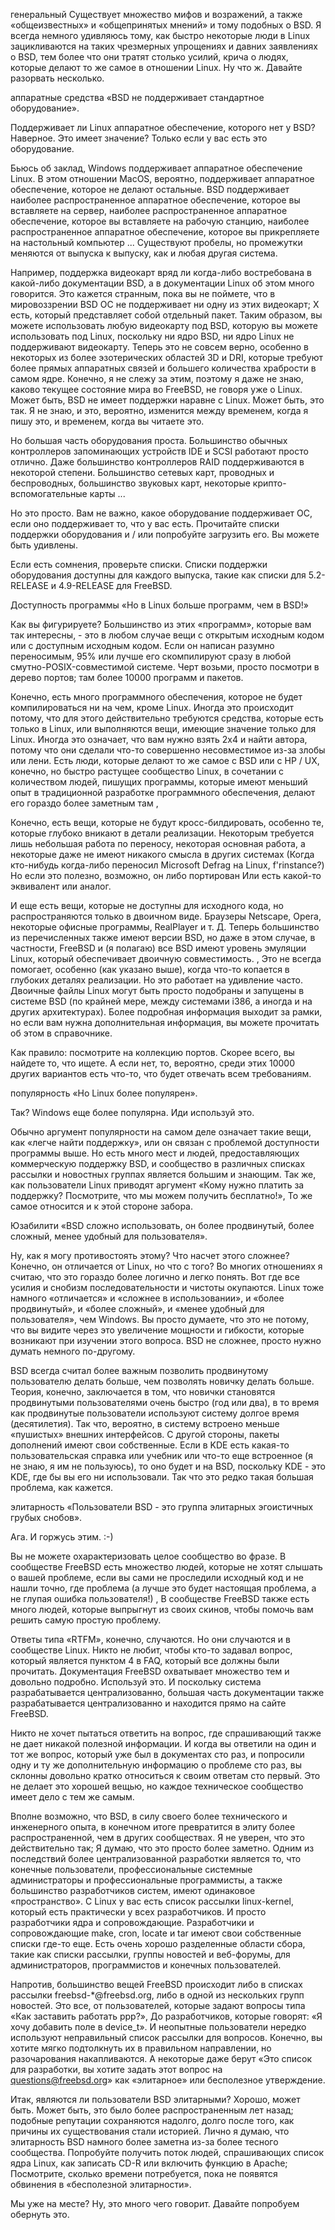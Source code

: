 генеральный
Существует множество мифов и возражений, а также «общеизвестных» и «общепринятых мнений» и тому подобных о BSD. Я всегда немного удивляюсь тому, как быстро некоторые люди в Linux зацикливаются на таких чрезмерных упрощениях и давних заявлениях о BSD, тем более что они тратят столько усилий, крича о людях, которые делают то же самое в отношении Linux. Ну что ж. Давайте разорвать несколько.

аппаратные средства
«BSD не поддерживает стандартное оборудование».

Поддерживает ли Linux аппаратное обеспечение, которого нет у BSD? Наверное. Это имеет значение? Только если у вас есть это оборудование.

Бьюсь об заклад, Windows поддерживает аппаратное обеспечение Linux. В этом отношении MacOS, вероятно, поддерживает аппаратное обеспечение, которое не делают остальные. BSD поддерживает наиболее распространенное аппаратное обеспечение, которое вы вставляете на сервер, наиболее распространенное аппаратное обеспечение, которое вы вставляете на рабочую станцию, наиболее распространенное аппаратное обеспечение, которое вы прикрепляете на настольный компьютер ... Существуют пробелы, но промежутки меняются от выпуска к выпуску, как и любая другая система.

Например, поддержка видеокарт вряд ли когда-либо востребована в какой-либо документации BSD, а в документации Linux об этом много говорится. Это кажется странным, пока вы не поймете, что в мировоззрении BSD ОС не поддерживает ни одну из этих видеокарт; Х есть, который представляет собой отдельный пакет. Таким образом, вы можете использовать любую видеокарту под BSD, которую вы можете использовать под Linux, поскольку ни ядро ​​BSD, ни ядро ​​Linux не поддерживают видеокарту. Теперь это не совсем верно, особенно в некоторых из более эзотерических областей 3D и DRI, которые требуют более прямых аппаратных связей и большего количества храбрости в самом ядре. Конечно, я не слежу за этим, поэтому я даже не знаю, каково текущее состояние мира во FreeBSD, не говоря уже о Linux. Может быть, BSD не имеет поддержки наравне с Linux. Может быть, это так. Я не знаю, и это, вероятно, изменится между временем, когда я пишу это, и временем, когда вы читаете это.

Но большая часть оборудования проста. Большинство обычных контроллеров запоминающих устройств IDE и SCSI работают просто отлично. Даже большинство контроллеров RAID поддерживаются в некоторой степени. Большинство сетевых карт, проводных и беспроводных, большинство звуковых карт, некоторые крипто-вспомогательные карты ...

Но это просто. Вам не важно, какое оборудование поддерживает ОС, если оно поддерживает то, что у вас есть. Прочитайте списки поддержки оборудования и / или попробуйте загрузить его. Вы можете быть удивлены.

Если есть сомнения, проверьте списки. Списки поддержки оборудования доступны для каждого выпуска, такие как списки для 5.2-RELEASE и 4.9-RELEASE для FreeBSD.

Доступность программы
«Но в Linux больше программ, чем в BSD!»

Как вы фигурируете? Большинство из этих «программ», которые вам так интересны, - это в любом случае вещи с открытым исходным кодом или с доступным исходным кодом. Если он написан разумно переносимым, 95% или лучше его скомпилируют сразу в любой смутно-POSIX-совместимой системе. Черт возьми, просто посмотри в дерево портов; там более 10000 программ и пакетов.

Конечно, есть много программного обеспечения, которое не будет компилироваться ни на чем, кроме Linux. Иногда это происходит потому, что для этого действительно требуются средства, которые есть только в Linux, или выполняются вещи, имеющие значение только для Linux. Иногда это означает, что вам нужно взять 2х4 и найти автора, потому что они сделали что-то совершенно несовместимое из-за злобы или лени. Есть люди, которые делают то же самое с BSD или с HP / UX, конечно, но быстро растущее сообщество Linux, в сочетании с количеством людей, пишущих программы, которые имеют меньший опыт в традиционной разработке программного обеспечения, делают его гораздо более заметным там ,

Конечно, есть вещи, которые не будут кросс-билдировать, особенно те, которые глубоко вникают в детали реализации. Некоторым требуется лишь небольшая работа по переносу, некоторая основная работа, а некоторые даже не имеют никакого смысла в других системах (Когда кто-нибудь когда-либо переносил Microsoft Defrag на Linux, f'rinstance?) Но если это полезно, возможно, он либо портирован Или есть какой-то эквивалент или аналог.

И еще есть вещи, которые не доступны для исходного кода, но распространяются только в двоичном виде. Браузеры Netscape, Opera, некоторые офисные программы, RealPlayer и т. Д. Теперь большинство из перечисленных также имеют версии BSD, но даже в этом случае, в частности, FreeBSD и (я полагаю) все BSD имеют уровень эмуляции Linux, который обеспечивает двоичную совместимость. , Это не всегда помогает, особенно (как указано выше), когда что-то копается в глубоких деталях реализации. Но это работает на удивление часто. Двоичные файлы Linux могут быть просто подобраны и запущены в системе BSD (по крайней мере, между системами i386, а иногда и на других архитектурах). Более подробная информация выходит за рамки, но если вам нужна дополнительная информация, вы можете прочитать об этом в справочнике.

Как правило: посмотрите на коллекцию портов. Скорее всего, вы найдете то, что ищете. А если нет, то, вероятно, среди этих 10000 других вариантов есть что-то, что будет отвечать всем требованиям.

популярность
«Но Linux более популярен».

Так? Windows еще более популярна. Иди используй это.

Обычно аргумент популярности на самом деле означает такие вещи, как «легче найти поддержку», или он связан с проблемой доступности программы выше. Но есть много мест и людей, предоставляющих коммерческую поддержку BSD, и сообщество в различных списках рассылки и новостных группах является большим и знающим. Так же, как пользователи Linux приводят аргумент «Кому нужно платить за поддержку? Посмотрите, что мы можем получить бесплатно!», То же самое относится и к этой стороне забора.

Юзабилити
«BSD сложно использовать, он более продвинутый, более сложный, менее удобный для пользователя».

Ну, как я могу противостоять этому? Что насчет этого сложнее? Конечно, он отличается от Linux, но что с того? Во многих отношениях я считаю, что это гораздо более логично и легко понять. Вот где все усилия и снобизм последовательности и чистоты окупаются. Linux тоже намного «отличается» и «сложнее в использовании», и «более продвинутый», и «более сложный», и «менее удобный для пользователя», чем Windows. Вы просто думаете, что это не потому, что вы видите через это увеличение мощности и гибкости, которые возникают при изучении этого вопроса. BSD не сложнее, просто нужно думать немного по-другому.

BSD всегда считал более важным позволить продвинутому пользователю делать больше, чем позволять новичку делать больше. Теория, конечно, заключается в том, что новички становятся продвинутыми пользователями очень быстро (год или два), в то время как продвинутые пользователи используют систему долгое время (десятилетия). Так что, вероятно, в систему встроено меньше «пушистых» внешних интерфейсов. С другой стороны, пакеты дополнений имеют свои собственные. Если в KDE есть какая-то пользовательская справка или учебник или что-то еще встроенное (я не знаю, я им не пользуюсь), то оно будет и на BSD, поскольку KDE - это KDE, где бы вы его ни использовали. Так что это редко такая большая проблема, как кажется.

элитарность
«Пользователи BSD - это группа элитарных эгоистичных грубых снобов».

Ага. И горжусь этим. :-)

Вы не можете охарактеризовать целое сообщество во фразе. В сообществе FreeBSD есть множество людей, которые не хотят слышать о вашей проблеме, если вы сами не проследили исходный код и не нашли точно, где проблема (а лучше это будет настоящая проблема, а не глупая ошибка пользователя!) , В сообществе FreeBSD также есть много людей, которые выпрыгнут из своих скинов, чтобы помочь вам решить самую простую проблему.

Ответы типа «RTFM», конечно, случаются. Но они случаются и в сообществе Linux. Никто не любит, чтобы кто-то задавал вопрос, который является пунктом 4 в FAQ, который все должны были прочитать. Документация FreeBSD охватывает множество тем и довольно подробно. Используй это. И поскольку система разрабатывается централизованно, большая часть документации также разрабатывается централизованно и находится прямо на сайте FreeBSD.

Никто не хочет пытаться ответить на вопрос, где спрашивающий также не дает никакой полезной информации. И когда вы ответили на один и тот же вопрос, который уже был в документах сто раз, и попросили одну и ту же дополнительную информацию о проблеме сто раз, вы склонны довольно кратко относиться к своим ответам сто первый. Это не делает это хорошей вещью, но каждое техническое сообщество имеет дело с тем же самым.

Вполне возможно, что BSD, в силу своего более технического и инженерного опыта, в конечном итоге превратится в элиту более распространенной, чем в других сообществах. Я не уверен, что это действительно так; Я думаю, что это просто более заметно. Одним из последствий более централизованной разработки является то, что конечные пользователи, профессиональные системные администраторы и профессиональные программисты, а также большинство разработчиков систем, имеют одинаковое «пространство». С Linux у вас есть список рассылки linux-kernel, который есть практически у всех разработчиков. И просто разработчики ядра и сопровождающие. Разработчики и сопровождающие make, cron, locate и tar имеют свои собственные списки где-то еще. Есть очень хорошо разделенные области сбора, такие как списки рассылки, группы новостей и веб-форумы, для администраторов, программистов и конечных пользователей.

Напротив, большинство вещей FreeBSD происходит либо в списках рассылки freebsd-*@freebsd.org, либо в одной из нескольких групп новостей. Это все, от пользователей, которые задают вопросы типа «Как заставить работать ppp?», До разработчиков, которые говорят: «Я хочу добавить поле в device_t». И неопытные пользователи нередко используют неправильный список рассылки для вопросов. Конечно, вы хотите мягко подтолкнуть их в правильном направлении, но разочарования накапливаются. А некоторые даже берут «Это список для разработки, вы хотите задать этот вопрос на questions@freebsd.org» как «элитарное» или бесполезное утверждение.

Итак, являются ли пользователи BSD элитарными? Хорошо, может быть. Может быть, это было более распространенным лет назад; подобные репутации сохраняются надолго, долго после того, как причины их существования стали историей. Лично я думаю, что элитарность BSD намного более заметна из-за более тесного сообщества. Попробуйте получить поток людей, спрашивающих список ядра Linux, как записать CD-R или включить функцию в Apache; Посмотрите, сколько времени потребуется, пока не появятся обвинения в «бесполезной элитарности».

Мы уже на месте?
Ну, это много чего говорит. Давайте попробуем обернуть это.

